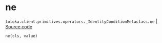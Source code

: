 # ne
`toloka.client.primitives.operators._IdentityConditionMetaclass.ne` | [Source code](https://github.com/Toloka/toloka-kit/blob/v1.2.1/src/client/primitives/operators.py#L124)

```python
ne(cls, value)
```

